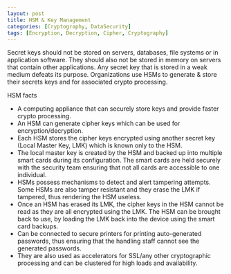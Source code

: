 ```yaml
---
layout: post
title: HSM & Key Management
categories: [Cryptography, DataSecurity]
tags: [Encryption, Decryption, Cipher, Cryptography]
---
```


Secret keys should not be stored on servers, databases, file systems or in application software. They should also not be stored in memory on servers that contain other applications. Any secret key that is stored in a weak medium defeats its purpose. Organizations use HSMs to generate & store their secrets keys and for associated crypto processing.

HSM facts
- A computing appliance that can securely store keys and provide faster crypto processing.
- An HSM can generate cipher keys which can be used for encryption/decryption. 
- Each HSM stores the cipher keys encrypted using another secret key (Local Master Key, LMK) which is known only to the HSM.
- The local master key is created by the HSM and backed up into multiple smart cards during its configuration. The smart cards are held securely with the security team ensuring that not all cards are accessible to one individual.
- HSMs possess mechanisms to detect and alert tampering attempts. Some HSMs are also tamper resistant and they erase the LMK if tampered, thus rendering the HSM useless.
- Once an HSM has erased its LMK, the cipher keys in the HSM cannot be read as they are all encrypted using the LMK. The HSM can be brought back to use, by loading the LMK back into the device using the smart card backups.
- Can be connected to secure printers for printing auto-generated passwords, thus ensuring that the handling staff cannot see the generated passwords.
- They are also used as accelerators for SSL/any other cryptographic processing and can be clustered for high loads and availability.